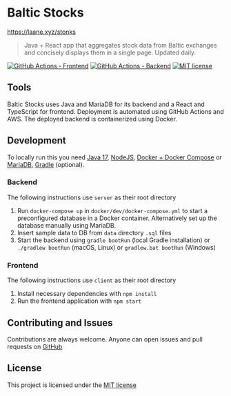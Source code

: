 # Baltic Stocks
https://laane.xyz/stonks
> Java + React app that aggregates stock data from Baltic exchanges and concisely displays 
> them in a single page. Updated daily.

[![GitHub Actions - Frontend](https://github.com/StenAL/Baltic-stocks/workflows/Frontend%20-%20build%20and%20deploy/badge.svg)](https://github.com/StenAL/Baltic-stocks/actions?query=workflow%3A%22Frontend+-+build+and+deploy%22) 
[![GitHub Actions - Backend](https://github.com/StenAL/Baltic-stocks/workflows/Backend%20-%20build%20and%20deploy/badge.svg)](https://github.com/StenAL/Baltic-stocks/actions?query=workflow%3A%22Backend+-+build+and+deploy%22) 
[![MIT license](https://img.shields.io/badge/License-MIT-blue.svg)](./LICENSE.md) 

## Tools
Baltic Stocks uses Java and MariaDB for its backend and a React and TypeScript for frontend.
Deployment is automated using GitHub Actions and AWS. The deployed backend is
containerized using Docker.

## Development
To locally run this you need [Java 17](https://adoptium.net/), 
[NodeJS](https://nodejs.org/en/),
[Docker + Docker Compose](https://docs.docker.com/get-docker/) or [MariaDB](https://mariadb.org/download/),
[Gradle](https://gradle.org/install/) (optional).

### Backend
The following instructions use `server` as their root directory
1. Run `docker-compose up` in `docker/dev/docker-compose.yml` to start a preconfigured
 database in a Docker container. Alternatively set up the database manually using MariaDB.
2. Insert sample data to DB from `data` directory `.sql` files
3. Start the backend using `gradle bootRun` (local Gradle installation) 
or `./gradlew bootRun` (macOS, Linux) or `gradlew.bat bootRun` (Windows)


### Frontend
The following instructions use `client` as their root directory
1. Install necessary dependencies with `npm install`
2. Run the frontend application with `npm start`


## Contributing and Issues
Contributions are always welcome. Anyone can open issues and
 pull requests on [GitHub](https://github.com/StenAL/baltic-stocks) 

## License
This project is licensed under the [MIT license](https://github.com/StenAL/baltic-stocks/blob/master/LICENSE)
